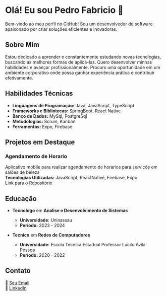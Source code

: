 # Olá! Eu sou Pedro Fabricio 👋

Bem-vindo ao meu perfil no GitHub! Sou um desenvolvedor de software apaixonado por criar soluções eficientes e inovadoras.

## Sobre Mim

Estou dedicado a aprender e constantemente estudando novas tecnologias, buscando as melhores formas de aplicá-las. Quero desenvolver minhas habilidades e avançar profissionalmente. Procuro uma oportunidade em um ambiente corporativo onde possa ganhar experiência prática e contribuir efetivamente.

## Habilidades Técnicas

- **Linguagens de Programação:** Java, JavaScript, TypeScript
- **Frameworks e Bibliotecas:** SpringBoot, React Native
- **Banco de Dados:** MySql, PostgreSql
- **Metodologias:** Scrum, Kanban
- **Ferramentas:** Expo, Firebase

## Projetos em Destaque

### Agendamento de Horario

Aplicativo mobile para realizar agendamento de horarios para serviçõs em salões de beleza  
**Tecnologias Utilizadas:** JavaScript, ReactNative, Firebase, Expo  
[Link para o Repositório](https://github.com/pedrofabriciodev/HairBeauty)

## Educação

- **Tecnologo** em **Analise e Desenvolvimento de Sistemas**
  - **Universidade:** Uninassau
  - **Período:** 2023 - 2024

- **Tecnico** em **Redes de Computadores**
  - **Universidade:** Escola Tecnica Estadual Professor Lucilo Ávila Pessoa
  - **Período:** 2020 - 2022

## Contato

📧 [Seu Email](mailto:pedrofabriciodev@gmail.com)  
💼 [LinkedIn](https://www.linkedin.com/in/pedro-fabricio/)
